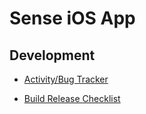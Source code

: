 # Sense iOS App

## Development

* [Activity/Bug Tracker](https://trello.com/b/5zO3TPUz/sense-ios)

* [Build Release Checklist](https://hello.hackpad.com/iOS-Release-Checklist-6xtI96xm7kx)
